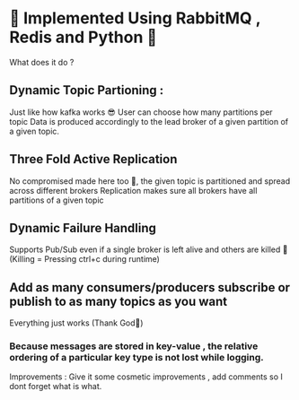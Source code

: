 # 🐰 Implemented Using RabbitMQ , Redis and Python 🫡

What does it do ?

## Dynamic Topic Partioning : 
Just like how kafka works 😎
User can choose how many partitions per topic
Data is produced accordingly to the lead broker of a given partition of a given topic.

## Three Fold Active Replication
No compromised made here too 🥵, the given topic is partitioned and  spread across different brokers
Replication makes sure all brokers have all partitions of a given topic

## Dynamic Failure Handling
Supports Pub/Sub even if a single broker is left alive and others are killed 🤝 (Killing = Pressing ctrl+c during runtime) 

## Add as many consumers/producers subscribe or publish to as many topics as you want
Everything just works (Thank God🥳)

### Because messages are stored in key-value , the relative ordering of a particular key type is not lost while logging.


Improvements : Give it some cosmetic improvements , add comments so I dont forget what is what.

